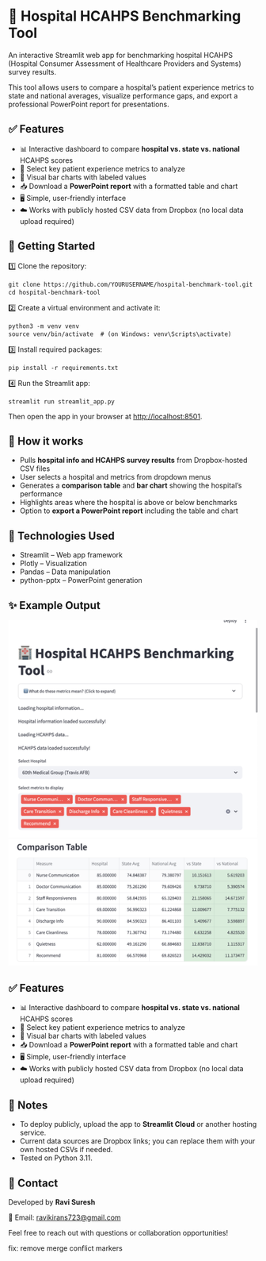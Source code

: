 # 🏥 Hospital HCAHPS Benchmarking Tool

An interactive Streamlit web app for benchmarking hospital HCAHPS (Hospital Consumer Assessment of Healthcare Providers and Systems) survey results.

This tool allows users to compare a hospital’s patient experience metrics to state and national averages, visualize performance gaps, and export a professional PowerPoint report for presentations.

 
## ✅ Features

* 📊 Interactive dashboard to compare **hospital vs. state vs. national** HCAHPS scores
* 📝 Select key patient experience metrics to analyze
* 🎨 Visual bar charts with labeled values
* 📥 Download a **PowerPoint report** with a formatted table and chart
* 🖥️ Simple, user-friendly interface
* ☁️ Works with publicly hosted CSV data from Dropbox (no local data upload required)

## 🚀 Getting Started

1️⃣ Clone the repository:

```
git clone https://github.com/YOURUSERNAME/hospital-benchmark-tool.git
cd hospital-benchmark-tool
```

2️⃣ Create a virtual environment and activate it:

```
python3 -m venv venv
source venv/bin/activate  # (on Windows: venv\Scripts\activate)
```

3️⃣ Install required packages:

```
pip install -r requirements.txt
```

4️⃣ Run the Streamlit app:

```
streamlit run streamlit_app.py
```

Then open the app in your browser at [http://localhost:8501](http://localhost:8501).

## 📝 How it works

* Pulls **hospital info and HCAHPS survey results** from Dropbox-hosted CSV files
* User selects a hospital and metrics from dropdown menus
* Generates a **comparison table** and **bar chart** showing the hospital’s performance
* Highlights areas where the hospital is above or below benchmarks
* Option to **export a PowerPoint report** including the table and chart

## 📄 Technologies Used

* Streamlit – Web app framework
* Plotly – Visualization
* Pandas – Data manipulation
* python-pptx – PowerPoint generation

## ✨ Example Output

![App Screenshot 1](app_screenshot1.png)
![App Chart Screenshot 2](appchart_screenshot2.png)



## ✅ Features

- 📊 Interactive dashboard to compare **hospital vs. state vs. national** HCAHPS scores
- 📝 Select key patient experience metrics to analyze
- 🎨 Visual bar charts with labeled values
- 📥 Download a **PowerPoint report** with a formatted table and chart
- 🖥️ Simple, user-friendly interface
- ☁️ Works with publicly hosted CSV data from Dropbox (no local data upload required)


## 📝 Notes

* To deploy publicly, upload the app to **Streamlit Cloud** or another hosting service.
* Current data sources are Dropbox links; you can replace them with your own hosted CSVs if needed.
* Tested on Python 3.11.

## 💬 Contact

Developed by **Ravi Suresh**

📧 Email: [ravikirans723@gmail.com](mailto:ravikirans723@gmail.com)

Feel free to reach out with questions or collaboration opportunities!


fix: remove merge conflict markers


